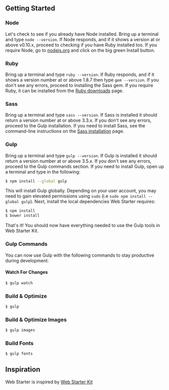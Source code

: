 ## Getting Started

### Node

Let's check to see if you already have Node installed. Bring up a terminal and type `node --version`. If Node responds, and if it shows a version at or above v0.10.x, proceed to checking if you have Ruby installed too. If you require Node, go to [nodejs.org](http://nodejs.org/) and click on the big green Install button.

### Ruby

Bring up a terminal and type `ruby --version`. If Ruby responds, and if it shows a version number at or above 1.8.7 then type `gem --version`. If you don't see any errors, proceed to installing the Sass gem. If you require Ruby, it can be installed from the [Ruby downloads](https://www.ruby-lang.org/en/downloads/) page.

### Sass

Bring up a terminal and type `sass --version`. If Sass is installed it should return a version number at or above 3.3.x. If you don't see any errors, proceed to the Gulp installation. If you need to install Sass, see the command-line instructions on the [Sass installation](http://sass-lang.com/install) page.

### Gulp

Bring up a terminal and type `gulp --version`. If Gulp is installed it should return a version number at or above 3.5.x. If you don't see any errors, proceed to the Gulp commands section. If you need to install Gulp, open up a terminal and type in the following:

```sh
$ npm install --global gulp
```

This will install Gulp globally. Depending on your user account, you may need to gain elevated permissions using `sudo` (i.e `sudo npm install --global gulp`). Next, install the local dependencies Web Starter requires:

```sh
$ npm install
$ bower install
```

That's it! You should now have everything needed to use the Gulp tools in Web Starter Kit.

### Gulp Commands

You can now use Gulp with the following commands to stay productive during development:

#### Watch For Changes

```sh
$ gulp watch
```

### Build & Optimize

```sh
$ gulp
```

### Build & Optimize Images

```sh
$ gulp images
```

### Build Fonts

```sh
$ gulp fonts
```

## Inspiration

Web Starter is inspired by [Web Starter Kit](https://developers.google.com/web/starter-kit/)